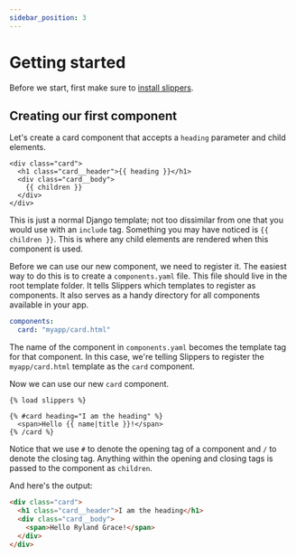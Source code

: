 ```yaml
---
sidebar_position: 3
---
```


# Getting started

Before we start, first make sure to [install slippers](./installation).

## Creating our first component

Let's create a card component that accepts a `heading` parameter and child elements.

```django title="myapp/templates/myapp/card.html"
<div class="card">
  <h1 class="card__header">{{ heading }}</h1>
  <div class="card__body">
    {{ children }}
  </div>
</div>
```

This is just a normal Django template; not too dissimilar from one that you would use with an `include` tag. Something you may have noticed is `{{ children }}`. This is where any child elements are rendered when this component is used.

Before we can use our new component, we need to register it. The easiest way to do this is to create a `components.yaml` file. This file should live in the root template folder. It tells Slippers which templates to register as components. It also serves as a handy directory for all components available in your app.

```yaml title="myapp/templates/components.yaml"
components:
  card: "myapp/card.html"
```

The name of the component in `components.yaml` becomes the template tag for that component. In this case, we're telling Slippers to register the `myapp/card.html` template as the `card` component.

Now we can use our new `card` component.

```django
{% load slippers %}

{% #card heading="I am the heading" %}
  <span>Hello {{ name|title }}!</span>
{% /card %}
```

Notice that we use `#` to denote the opening tag of a component and `/` to denote the closing tag. Anything within the opening and closing tags is passed to the component as `children`.

And here's the output:

```html
<div class="card">
  <h1 class="card__header">I am the heading</h1>
  <div class="card__body">
    <span>Hello Ryland Grace!</span>
  </div>
</div>
```
